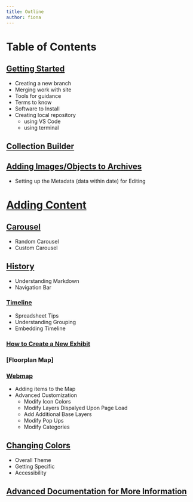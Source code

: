 ```yaml
---
title: Outline
author: fiona
---
```

# Table of Contents
## [Getting Started](./background-info.md)
- Creating a new branch
- Merging work with site
- Tools for guidance
- Terms to know
- Software to Install
- Creating local repository
    - using VS Code
    - using terminal

## [Collection Builder](./cb-docs.md)

## [Adding Images/Objects to Archives](./metadata-docs.md)
- Setting up the Metadata (data within date) for Editing

# [Adding Content](./adding-content.md)
## [Carousel](./carousel.md)
- Random Carousel
- Custom Carousel

## [History](./history.md)
- Understanding Markdown
- Navigation Bar

### [Timeline](./timeline.md)
- Spreadsheet Tips
- Understanding Grouping
- Embedding Timeline

### [How to Create a New Exhibit](./exhbit-creation.md)

### [Floorplan Map]

### [Webmap](./web-map-docs.md)
- Adding items to the Map
- Advanced Customization
    - Modify Icon Colors
    - Modify Layers Dispalyed Upon Page Load
    - Add Additional Base Layers
    - Modify Pop Ups
    - Modify Categories

## [Changing Colors](./changing-colors.md)
- Overall Theme
- Getting Specific
- Accessibility

## [Advanced Documentation for More Information](./advanced.md)